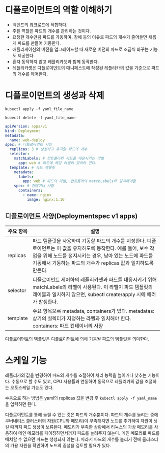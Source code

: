 # 디플로이먼트의 역할 이해하기

- 백엔드의 워크로드에 적합하다.
- 주된 역할은 파드의 개수를 관리하는 것이다.
- 요청한 개수만큼 파드를 가동하여, 장애 등의 이유로 파드의 개수가 줄어들면 새롭게 파드를 만들어 기동한다.
- 애플리케이션의 버전을 업그레이드할 때 새로운 버전의 파드로 조금씩 바꾸는 기능도 제공한다.
- 혼자 동작하지 않고 레플리카셋과 함께 동작한다.
- 레플리카셋은 디플로이먼트의 매니페스트에 작성된 레플리카의 값을 기준으로 파드의 개수를 제어한다.

# 디플로이먼트의 생성과 삭제

`kubectl apply -f yaml_file_name`

`kubectl delete -f yaml_file_name`

```yaml
apiVersion: apps/v1
kind: Deployment
metadata:
  name: web-deploy
spec: # 디플로이먼트 사양
  replicas: 3 # 생성하고 유지할 파드의 개수
  selector:
    matchLabels: # 컨트롤러와 파드를 대응시키는 라벨
      app: web # 파드에 해당 라벨이 있어야 한다.
  template: # 파드 템플릿
    metadata:
      labels:
        app: web # 파드의 라벨, 컨트롤러의 matchLabels와 일치해야함
    spec: # 컨테이너 사양
      containers:
        - name: nginx
          image: nginx:1.16
```

## 디플로이먼트 사양(Deploymentspec v1 apps)

| 주요 항목 | 설명                                                                                                                                                                                                                                           |
| --------- | ---------------------------------------------------------------------------------------------------------------------------------------------------------------------------------------------------------------------------------------------- |
| replicas  | 파드 템플릿을 사용하여 기동할 파드의 개수를 지정한다. 디플로이먼트는 이 값을 유지하도록 동작한다. 예를 들어, 보수 작업을 위해 노드를 정지시키는 경우, 남아 있는 노드에 파드를 기동해서 기동하는 파드의 개수가 replicas 값과 일치하도록 만든다. |
| selector  | 디플로이먼트 제어하의 레플리카셋과 파드를 대응시키기 위해 matchLabels의 라벨이 사용된다. 이 라벨이 파드 템플릿의 레이블과 일치하지 않으면, kubectl create/apply 시에 에러가 발생한다.                                                          |
| template  | 주요 항목으록 metadata, containers가 있다. metadatas: 상기의 실렉터가 지정하는 라벨과 일치해야 한다. containers: 파드 컨테이너의 사양                                                                                                          |

디플로이먼트의 템플릿은 디플로이먼트에 의해 기동될 파드의 템플릿을 의미한다.

# 스케일 기능

레플리카의 값을 변경하여 파드의 개수를 조절하여 처리 능력을 높이거나 낮추는 기능이다.
수동으로 할 수도 있고, CPU 사용률과 연동하여 동적으로 레플리카의 값을 조절하는 오토스케일 기능도 있다.

수동으로 하는 방법은 yaml의 replicas 값을 변경 후 `kubectl apply -f yaml_name`을 입력하면 된다.

디플로이먼트를 통해 늘릴 수 있는 것은 파드의 개수뿐이다.
파드의 개수를 늘리는 중에 쿠버네티스 클러스터의 자원(CPU와 메모리)이 부족해지면 노드를 추가하여 자원이 생길 때까지 파드 생성이 보류된다.
메모리가 부족한 상황에서 리눅스의 가상 메모리를 사용하여 메인 메모리를 페이징하면서까지 파드를 늘려주지 않는다.
메인 메모리로 파드를 배치할 수 없으면 파드는 생성되지 않는다.
따라서 파드의 개수를 늘리기 전에 클러스터의 가용 자원을 확인하여 노드의 증설을 검토할 필요가 있다.
